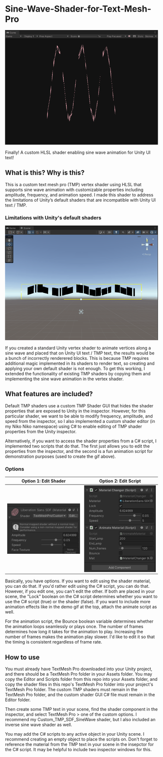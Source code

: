 # Sine-Wave-Shader-for-Text-Mesh-Pro

<img src="images/SineWaveShader.gif">

Finally! A custom HLSL shader enabling sine wave animation for Unity UI text!

## What is this? Why is this?
This is a custom text mesh pro (TMP) vertex shader using HLSL that supports sine wave animation with customizable properties including amplitude, frequency, and animation speed. I made this shader to address the limitations of Unity’s default shaders that are incompatible with Unity UI text / TMP. 

### Limitations with Unity's default shaders

<img src="images/SineWaveGlitch.gif">

If you created a standard Unity vertex shader to animate vertices along a sine wave and placed that on Unity UI text / TMP text, the results would be a bunch of incorrectly renderered blocks. This is because TMP requires additional magic implemented in its shaders to render text, so creating and applying your own default shader is not enough. To get this working, I extended the functionality of existing TMP shaders by copying them and implementing the sine wave animation in the vertex shader.

## What features are included?
Default TMP shaders use a custom TMP Shader GUI that hides the shader properties that are exposed to Unity in the inspector. However, for this particular shader, we want to be able to modify frequency, amplitude, and speed from the inspector, so I also implemented a custom shader editor (in my Niko Niko namespace) using C# to enable editing of TMP shader properties from the Unity inspector. 

Alternatively, if you want to access the shader properties from a C# script, I implemented two scripts that do that. The first just allows you to edit the properties from the inspector, and the second is a fun animation script for demonstration purposes (used to create the gif above).

### Options
|Option 1: Edit Shader|Option 2: Edit Script|
|:--------:|:--------:|
|<img src="images/EditShader.png">| <img src="images/EditScript.png">|

Basically, you have options. If you want to edit using the shader material, you can do that. If you'd rather edit using the C# script, you can do that. However, if you edit one, you can't edit the other. If both are placed in your scene, the "Lock" boolean on the C# script determines whether you want to use the C# script (true) or the shader (false). If you want to include more animation effects like in the demo gif at the top, attach the animate script as well. 

For the animation script, the Bounce boolean variable determines whether the animation loops seamlessly or plays once. The number of frames determines how long it takes for the animation to play. Increasing the number of frames makes the animation play slower. I'd like to edit it so that the timing is consistent regardless of frame rate.

## How to use
You must already have TextMesh Pro downloaded into your Unity project, and there should be a TextMesh Pro folder in your Assets folder. You may copy the Editor and Scripts folder from this repo into your Assets folder, and copy the shader files in this repo's TextMesh Pro folder into your project's TextMesh Pro folder. The custom TMP shaders must remain in the TextMesh Pro folder, and the custom shader GUI C# file must remain in the Editor folder. 

Then create some TMP text in your scene, find the shader component in the inspector, and select TextMesh Pro > one of the custom options. I recommend my Custom_TMP_SDF_SineWave shader, but I also included an inverse sine wave shader as well.

You may add the C# scripts to any active object in your Unity scene. I recommend creating an empty object to place the scripts on. Don't forget to reference the material from the TMP text in your scene in the insepctor for the C# script. It may be helpful to include two inspector windows for this.